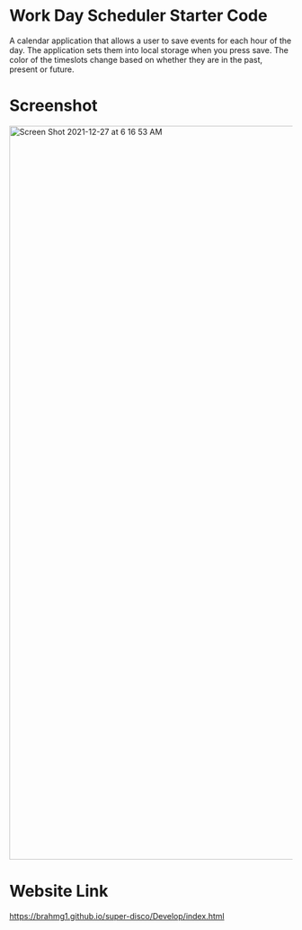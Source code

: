 # Work Day Scheduler Starter Code
A calendar application that allows a user to save events for each hour of the day.  The application sets them into local storage when you press save.  The color of the timeslots change based on whether they are in the past, present or future.
# Screenshot
<img width="1304" alt="Screen Shot 2021-12-27 at 6 16 53 AM" src="https://user-images.githubusercontent.com/94041281/147466856-0d631034-b98f-4988-902e-ffb3c0d187a3.png">

# Website Link
https://brahmg1.github.io/super-disco/Develop/index.html
